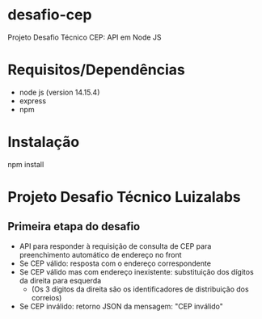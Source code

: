 # desafio-cep
Projeto Desafio Técnico CEP: API em Node JS

# Requisitos/Dependências

- node js (version 14.15.4)
- express
- npm

# Instalação

npm install

# Projeto Desafio Técnico Luizalabs
## Primeira etapa do desafio

- API para responder à requisição de consulta de CEP para preenchimento automático de endereço no front
- Se CEP válido: resposta com o endereço correspondente
- Se CEP válido mas com endereço inexistente: substituição dos dígitos da direita para esquerda         
    - (Os 3 dígitos da direita são os identificadores de distribuição dos correios)
- Se CEP inválido: retorno JSON da mensagem: "CEP inválido"

